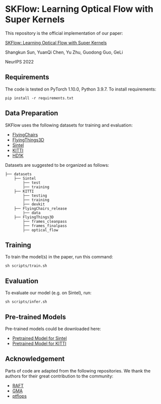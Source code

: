 # SKFlow: Learning Optical Flow with Super Kernels

This repository is the official implementation of our paper:

[SKFlow: Learning Optical Flow with Super Kernels](https://arxiv.org/pdf/2205.14623v2.pdf)

Shangkun Sun, YuanQi Chen, Yu Zhu, Guodong Guo, GeLi

NeurIPS 2022

## Requirements
The code is tested on PyTorch 1.10.0, Python 3.9.7.
To install requirements:

```
pip install -r requirements.txt
```

## Data Preparation
SKFlow uses the following datasets for training and evaluation:
* [FlyingChairs](https://lmb.informatik.uni-freiburg.de/resources/datasets/FlyingChairs.en.html#flyingchairs)
* [FlyingThings3D](https://lmb.informatik.uni-freiburg.de/resources/datasets/SceneFlowDatasets.en.html)
* [Sintel](http://sintel.is.tue.mpg.de/)
* [KITTI](http://www.cvlibs.net/datasets/kitti/eval_scene_flow.php?benchmark=flow)
* [HD1K](http://hci-benchmark.iwr.uni-heidelberg.de/)

Datasets are suggested to be organized as follows:
```Shell
├── datasets
    ├── Sintel
        ├── test
        ├── training
    ├── KITTI
        ├── testing
        ├── training
        ├── devkit
    ├── FlyingChairs_release
        ├── data
    ├── FlyingThings3D
        ├── frames_cleanpass
        ├── frames_finalpass
        ├── optical_flow
```


## Training

To train the model(s) in the paper, run this command:

```
sh scripts/train.sh
```

## Evaluation

To evaluate our model (e.g. on Sintel), run:

```
sh scripts/infer.sh
```

## Pre-trained Models

Pre-trained models could be downloaded here:

- [Pretrained Model for Sintel](https://drive.google.com/file/d/1F6Ag7MPG8QrP3RSXAzSSv42_RYyZx5P2/view?usp=sharing)
- [Pretrained Model for KITTI](https://drive.google.com/file/d/1IQL8edRo-DugTFV3UpL-mN0e4k2nzLOC/view?usp=sharing)



## Acknowledgement
Parts of code are adapted from the following repositories. We thank the authors for their great contribution to the community:
- [RAFT](https://github.com/princeton-vl/RAFT)
- [GMA](https://github.com/zacjiang/GMA)
- [ptflops](https://github.com/sovrasov/flops-counter.pytorch)



